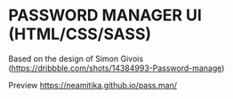 # PASSWORD MANAGER UI (HTML/CSS/SASS)
Based on the design of Simon Givois (https://dribbble.com/shots/14384993-Password-manage)

Preview
https://neamitika.github.io/pass.man/ 


